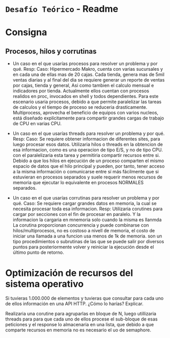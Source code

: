 # `Desafío Teórico` - Readme

# Consigna
## Procesos, hilos y corrutinas


- Un caso en el que usarías procesos para resolver un problema y por qué.
Resp: 
Caso: Hipermercado Makro, cuenta con varias sucursales y en cada una de ellas mas de 20 cajas. Cada tienda, genera mas de 5mil ventas diarias y al final del dia se requiere generar un reporte de ventas por cajas, tienda y general, Asi como tambien el calculo mensual e indicadores por tienda. Actualmente ellos cuentan con procesos realidos en proc, invocados en shell y todos dependientes. 
Para este escenario usaria procesos, debido a que permite paralelizar las tareas de calculos y el tiempo de proceso se reduceria drasticamente. Multiprocess, aprovecha el beneficio de equipos con varios nucleos, está diseñado explícitamente para compartir grandes cargas de trabajo de CPU en varias CPU.


- Un caso en el que usarías threads para resolver un problema y por qué.
Resp:
Caso: Se requiere obtener informacion de diferentes sites, para luego procesar esos datos. 
Utilizaria hilos o threads en la obtencion de esa informacion, como es una operacion de tipo E/S, y no de tipo CPU. con el paralelizaria esta tarea y permitiria compartir recursos entre si. Debido a que los hilos en ejecución de un proceso comparten el mismo espacio de datos que el hilo principal y pueden, por tanto, tener acceso a la misma información o comunicarse entre sí más fácilmente que si estuvieran en procesos separados y suele requerir menos recursos de memoria que ejecutar lo equivalente en procesos NORMALES separados.


- Un caso en el que usarías corrutinas para resolver un problema y por qué.
Caso: Se requiere cargar grandes datos en memoria, la cual se necesita procesar toda esa informacion. 
Resp: Utilizaria corutines para cargar por secciones con el fin de procesar en paralelo. Y la informacion la cargaria en mnemoria solo cuando la misma es llanmda
La  corutina proporcionan concurrencia y puede combinarse con hilos/multiprocesos, no es costoso a nivell de memoria, el costo de iniciar una llamada a una funcion usa menos de 1k de memoria. son un tipo procedimientos o subrutinas de las que se puede salir por diversos puntos para posteriormente volver y reiniciar la ejecución desde el último punto de retorno.


# Optimización de recursos del sistema operativo
Si tuvieras 1.000.000 de elementos y tuvieras que consultar para cada uno de ellos información en una API HTTP. 
¿Cómo lo harías? Explicar.

Realizaria una corutine para agruparlas en bloque de N, luego utillizaria threads para para que cada uno de ellos procese el sub-bloque de esas peticiones y el response lo almacenaria en una lista, que debido a que comparte recursos en memoria no es necesario el uo de semaphore.
